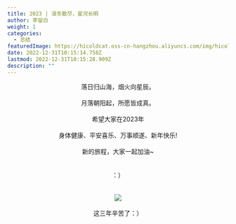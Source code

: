 ```yaml
---
title: 2023 | 凛冬散尽，星河长明
author: 李留白
weight: 1
categories:
  - 总结
featuredImage: https://hicoldcat.oss-cn-hangzhou.aliyuncs.com/img/hicoldcat_Orange_sunset_green_tent_stars_and_moon_all_over_the__625b53df-9781-42a8-8033-7a2d8ea7bfa1.png
date: 2022-12-31T10:15:14.758Z
lastmod: 2022-12-31T10:15:28.909Z
description: ""
---
```


<center>落日归山海，烟火向星辰。</center>
<br>
<center>月落朝阳起，所愿皆成真。</center>
<br>
<center>希望大家在2023年</center>
<br>
<center>身体健康、平安喜乐、万事顺遂、新年快乐!</center>
<br>
<center>新的旅程，大家一起加油~</center>
<br>
<br>

<center>：）</center>
<br>
<br>

<div align=center><img src="https://hicoldcat.oss-cn-hangzhou.aliyuncs.com/img/hicoldcat_Plane_vector_Orange_sunset_Green_tent_Full_of_stars_a_22961135-8997-40cb-86fb-5253329f48d1.png"></div>

<br>
<center>这三年辛苦了：）</center>
<br>
<br>

